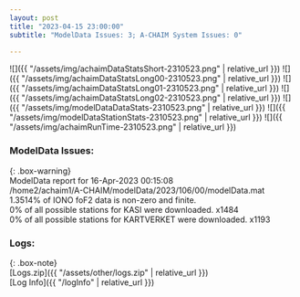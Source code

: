 ```yaml
---
layout: post
title: "2023-04-15 23:00:00"
subtitle: "ModelData Issues: 3; A-CHAIM System Issues: 0"

---
```


![]({{ "/assets/img/achaimDataStatsShort-2310523.png" | relative_url }})
![]({{ "/assets/img/achaimDataStatsLong00-2310523.png" | relative_url }})
![]({{ "/assets/img/achaimDataStatsLong01-2310523.png" | relative_url }})
![]({{ "/assets/img/achaimDataStatsLong02-2310523.png" | relative_url }})
![]({{ "/assets/img/modelDataDataStats-2310523.png" | relative_url }})
![]({{ "/assets/img/modelDataStationStats-2310523.png" | relative_url }})
![]({{ "/assets/img/achaimRunTime-2310523.png" | relative_url }})


### ModelData Issues:  
  
{: .box-warning}  
 ModelData report for 16-Apr-2023 00:15:08   
 /home2/achaim1/A-CHAIM/modelData/2023/106/00/modelData.mat   
 1.3514% of IONO foF2 data is non-zero and finite.   
 0% of all possible stations for KASI were downloaded. x1484   
 0% of all possible stations for KARTVERKET were downloaded. x1193   
  


### Logs:  
  
{: .box-note}  
[Logs.zip]({{ "/assets/other/logs.zip" | relative_url }})  
[Log Info]({{ "/logInfo" | relative_url }})  

